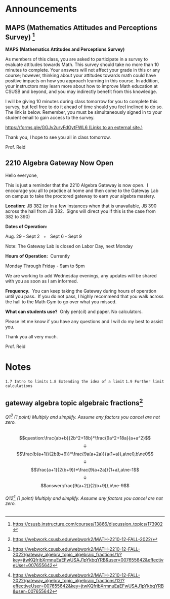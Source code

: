 # Announcements
## MAPS (Mathematics Attitudes and Perceptions Survey) [^1]
**MAPS (Mathematics Attitudes and Perceptions Survey)**  
  
As members of this class, you are asked to participate in a survey to evaluate attitudes towards Math. This survey should take no more than 10 minutes to complete. Your answers will not affect your grade in this or any course; however, thinking about your attitudes towards math could have positive impacts on how you approach learning in this course. In addition, your instructors may learn more about how to improve Math education at CSUSB and beyond, and you may indirectly benefit from this knowledge.  
  
I will be giving 10 minutes during class tomorrow for you to complete this survey, but feel free to do it ahead of time should you feel inclined to do so. The link is below. Remember, you must be simultaneously signed in to your student email to gain access to the survey.  
  
[https://forms.gle/GGJv2urvFdGytFWL6 (Links to an external site.)](https://forms.gle/GGJv2urvFdGytFWL6)  
  
Thank you, I hope to see you all in class tomorrow.  
  
  
Prof. Reid

## 2210 Algebra Gateway Now Open
Hello everyone,  
  
This is just a reminder that the 2210 Algebra Gateway is now open.  I encourage you all to practice at home and then come to the Gateway Lab on campus to take the proctored gateway to earn your algebra mastery.

**Location:** JB 382 (or in a few instances when that is unavailable, JB 390 across the hall from JB 382.  Signs will direct you if this is the case from 382 to 390) 

**Dates of Operation:**

Aug. 29 - Sept 2   +   Sept 6 - Sept 9

Note: The Gateway Lab is closed on Labor Day, next Monday

**Hours of Operation:**  Currently 

Monday Through Friday - 9am to 5pm

We are working to add Wednesday evenings, any updates will be shared with you as soon as I am informed.

**Frequency.**  You can keep taking the Gateway during hours of operation until you pass.  If you do not pass, I highly recommend that you walk across the hall to the Math Gym to go over what you missed.

**What can students use?**  Only pen(cil) and paper. No calculators.  
  

Please let me know if you have any questions and I will do my best to assist you.

Thank you all very much.  
  
  
Prof. Reid

# Notes
`1.7 Intro to limits`
`1.8 Extending the idea of a limit`
`1.9 Further limit calculations`

## gateway algebra topic algebraic fractions[^2]
###### Q1[^3] (1 point) Multiply and simplify. Assume any factors you cancel are not zero.
$$question:\frac{ab+b}{2b^2+18b}*\frac{9a^2+18a}{a+a^2}$$
$$\downarrow$$
$$\frac{b(a+1)}{2b(b+9)}*\frac{9a(a+2a)}{a(1+a)},a\ne0,b\ne0$$
$$\downarrow$$
$$\frac{a+1}{2(b+9)}*\frac{9(a+2a)}{1+a},a\ne-1$$
$$\downarrow$$
$$answer:\frac{9(a+2)}{2(b+9)},b\ne-9$$
###### Q12[^4] (1 point) Multiply and simplify. Assume any factors you cancel are not zero.








[^1]: https://csusb.instructure.com/courses/13866/discussion_topics/173902
[^2]: https://webwork.csusb.edu/webwork2/MATH-2210-12-FALL-2022/
[^3]: https://webwork.csusb.edu/webwork2/MATH-2210-12-FALL-2022/gateway_algebra_topic_algebraic_fractions/1/?key=jtwKQfribXrmnuEaEFwUSAJ1pYkbqYRB&user=007655642&effectiveUser=007655642 
[^4]: https://webwork.csusb.edu/webwork2/MATH-2210-12-FALL-2022/gateway_algebra_topic_algebraic_fractions/12/?effectiveUser=007655642&key=jtwKQfribXrmnuEaEFwUSAJ1pYkbqYRB&user=007655642